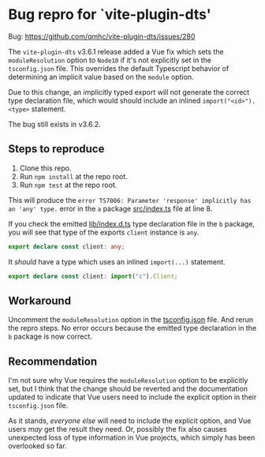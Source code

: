# Bug repro for `vite-plugin-dts'

Bug: https://github.com/qmhc/vite-plugin-dts/issues/280

The `vite-plugin-dts` v3.6.1 release added a Vue fix which sets the `moduleResolution` option to `Node10` if it's not explicitly set in the `tsconfig.json` file. This overrides the default Typescript behavior of determining an implicit value based on the `module` option.

Due to this change, an implicitly typed export will not generate the correct type declaration file, which would should include an inlined `import("<id>").<type>` statement.

The bug still exists in v3.6.2.

## Steps to reproduce

1. Clone this repo.
2. Run `npm install` at the repo root.
3. Run `npm test` at the repo root.

This will produce the `error TS7006: Parameter 'response' implicitly has an 'any' type.` error in the `a` package [src/index.ts](packages/a/src/index.ts) file at line 8.

If you check the emitted [lib/index.d.ts](packages/b/lib/index.d.ts) type declaration file in the `b` package, you will see that type of the exports `client` instance is `any`.

```ts
export declare const client: any;
```

It _should_ have a type which uses an inlined `import(...)` statement.

```ts
export declare const client: import("c").Client;
```

## Workaround

Uncomment the `moduleResolution` option in the [tsconfig.json](tsconfig.json) file. And rerun the repro steps. No error occurs because the emitted type declaration in the `b` package is now correct.

## Recommendation

I'm not sure why Vue requires the `moduleResolution` option to be explicitly set, but I think that the change should be reverted and the documentation updated to indicate that Vue users need to include the explicit option in their `tsconfig.json` file.

As it stands, _everyone else_ will need to include the explicit option, and Vue users _may_ get the result they need. Or, possibly the fix also causes unexpected loss of type information in Vue projects, which simply has been overlooked so far.